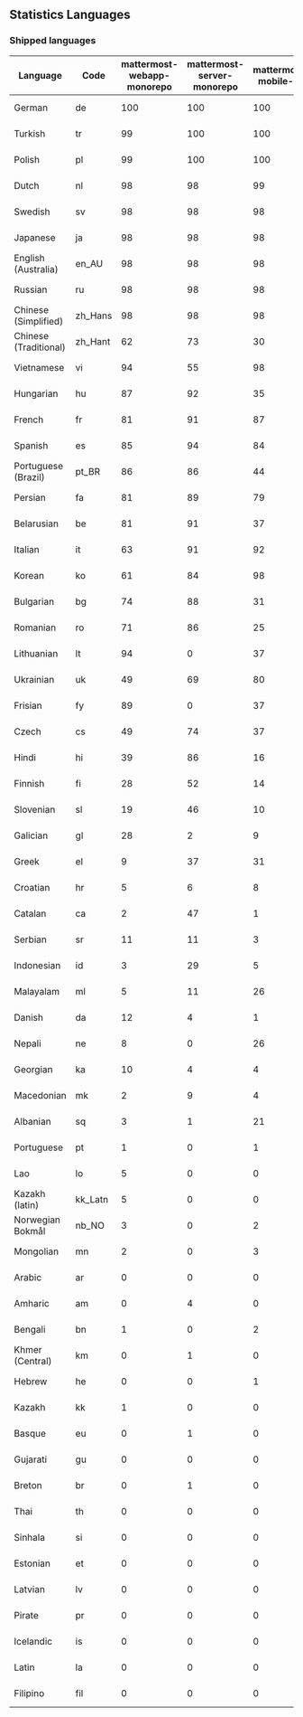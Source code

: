 ## Statistics Languages ##
###  Shipped languages  ###
|Language|Code|mattermost-webapp-monorepo|mattermost-server-monorepo|mattermost-mobile-v2|mattermost-desktop|mattermost-playbooks-webapp|calls-webapp|Total|Last Modified|
|---|---|---|---|---|---|---|---|---|---|
|German|de| 100| 100| 100| 100| 0| 100| 100|2023-10-07T09:52:12.615792Z|
|Turkish|tr| 99| 100| 100| 100| 0| 100| 99|2023-10-07T09:52:13.148026Z|
|Polish|pl| 99| 100| 100| 100| 0| 100| 99|2023-10-07T09:52:13.212741Z|
|Dutch|nl| 98| 98| 99| 100| 0| 100| 99|2023-10-07T09:52:13.199953Z|
|Swedish|sv| 98| 98| 98| 100| 0| 100| 98|2023-10-07T09:52:13.247442Z|
|Japanese|ja| 98| 98| 98| 100| 0| 100| 98|2023-10-07T09:52:13.183032Z|
|English (Australia)|en_AU| 98| 98| 98| 96| 0| 0| 98|2023-10-07T09:52:12.632853Z|
|Russian|ru| 98| 98| 98| 100| 0| 76| 95|2023-10-07T09:52:13.169717Z|
|Chinese (Simplified)|zh_Hans| 98| 98| 98| 100| 0| 100| 94|2023-10-07T09:52:12.565763Z|
|Chinese (Traditional)|zh_Hant| 62| 73| 30| 94| 0| 4| 88|2023-10-07T09:52:12.572820Z|
|Vietnamese|vi| 94| 55| 98| 100| 0| 100| 85|2023-10-07T09:52:13.152868Z|
|Hungarian|hu| 87| 92| 35| 89| 0| 0| 82|2023-10-07T09:52:12.648738Z|
|French|fr| 81| 91| 87| 100| 0| 58| 82|2023-10-07T09:52:12.664998Z|
|Spanish|es| 85| 94| 84| 88| 0| 28| 81|2023-10-07T09:52:13.178337Z|
|Portuguese (Brazil)|pt_BR| 86| 86| 44| 70| 0| 100| 81|2023-10-07T09:52:12.599769Z|
|Persian|fa| 81| 89| 79| 89| 0| 0| 78|2023-10-07T09:52:12.586004Z|
|Belarusian|be| 81| 91| 37| 8| 0| 0| 76|2023-10-07T09:52:12.712785Z|
|Italian|it| 63| 91| 92| 21| 0| 24| 72|2023-10-07T09:52:12.684685Z|
|Korean|ko| 61| 84| 98| 100| 0| 99| 71|2023-10-07T09:52:13.188603Z|
|Bulgarian|bg| 74| 88| 31| 0| 0| 0| 70|2023-10-07T09:52:13.160105Z|
|Romanian|ro| 71| 86| 25| 0| 0| 0| 67|2023-10-07T09:52:13.229289Z|
|Lithuanian|lt| 94| 0| 37| 86| 0| 89| 63|2023-10-07T09:52:12.964351Z|
|Ukrainian|uk| 49| 69| 80| 72| 0| 0| 59|2023-10-07T09:52:12.544851Z|
|Frisian|fy| 89| 0| 37| 0| 0| 0| 57|2023-10-07T09:52:12.825729Z|
|Czech|cs| 49| 74| 37| 86| 0| 100| 53|2023-10-07T09:52:12.750319Z|
|Hindi|hi| 39| 86| 16| 0| 0| 0| 47|2023-10-07T09:52:12.864439Z|
|Finnish|fi| 28| 52| 14| 0| 0| 0| 32|2023-10-07T09:52:12.807567Z|
|Slovenian|sl| 19| 46| 10| 0| 0| 0| 23|2023-10-07T09:52:13.092646Z|
|Galician|gl| 28| 2| 9| 0| 0| 0| 19|2023-10-07T09:52:12.834246Z|
|Greek|el| 9| 37| 31| 0| 0| 0| 18|2023-10-07T09:52:12.776256Z|
|Croatian|hr| 5| 6| 8| 9| 0| 100| 14|2023-10-07T09:52:12.878759Z|
|Catalan|ca| 2| 47| 1| 0| 0| 0| 13|2023-10-07T09:52:12.738307Z|
|Serbian|sr| 11| 11| 3| 86| 0| 0| 12|2023-10-07T09:52:13.120660Z|
|Indonesian|id| 3| 29| 5| 0| 0| 0| 10|2023-10-07T09:52:12.889323Z|
|Malayalam|ml| 5| 11| 26| 0| 0| 0| 9|2023-10-07T09:52:13.008473Z|
|Danish|da| 12| 4| 1| 0| 0| 0| 8|2023-10-07T09:52:12.764338Z|
|Nepali|ne| 8| 0| 26| 0| 0| 0| 7|2023-10-07T09:52:13.061461Z|
|Georgian|ka| 10| 4| 4| 0| 0| 0| 7|2023-10-07T09:52:12.909184Z|
|Macedonian|mk| 2| 9| 4| 26| 0| 0| 5|2023-10-07T09:52:12.983858Z|
|Albanian|sq| 3| 1| 21| 0| 0| 0| 5|2023-10-07T09:52:13.105743Z|
|Portuguese|pt| 1| 0| 1| 86| 0| 0| 3|2023-10-07T09:52:13.078676Z|
|Lao|lo| 5| 0| 0| 0| 0| 0| 3|2023-10-07T09:52:12.951629Z|
|Kazakh (latin)|kk_Latn| 5| 0| 0| 0| 0| 0| 3|2023-10-07T09:52:12.926698Z|
|Norwegian Bokmål|nb_NO| 3| 0| 2| 0| 0| 0| 2|2023-10-07T09:52:13.050049Z|
|Mongolian|mn| 2| 0| 3| 0| 0| 0| 2|2023-10-07T09:52:13.036017Z|
|Arabic|ar| 0| 0| 0| 42| 0| 0| 1|2023-10-07T09:52:13.022954Z|
|Amharic|am| 0| 4| 0| 0| 0| 0| 1|2023-10-07T09:52:12.700296Z|
|Bengali|bn| 1| 0| 2| 0| 0| 0| 1|2023-10-07T09:52:12.722095Z|
|Khmer (Central)|km| 0| 1| 0| 0| 0| 0| 0|2023-10-07T09:52:12.935070Z|
|Hebrew|he| 0| 0| 1| 0| 0| 0| 0|2023-10-07T09:52:12.852931Z|
|Kazakh|kk| 1| 0| 0| 0| 0| 0| 0|2023-10-07T09:52:12.918194Z|
|Basque|eu| 0| 1| 0| 0| 0| 0| 0|2023-10-07T09:52:12.797616Z|
|Gujarati|gu| 0| 0| 0| 0| 0| 0| 0|2023-10-07T09:52:12.843764Z|
|Breton|br| 0| 1| 0| 0| 0| 0| 0|2023-10-07T09:52:12.730806Z|
|Thai|th| 0| 0| 0| 6| 0| 0| 0|2023-10-07T09:52:13.127478Z|
|Sinhala|si| 0| 0| 0| 0| 0| 0| 0|2023-10-07T09:52:13.085542Z|
|Estonian|et| 0| 0| 0| 0| 0| 0| 0|2023-10-07T09:52:12.786903Z|
|Latvian|lv| 0| 0| 0| 0| 0| 0| 0|2023-10-07T09:52:12.972426Z|
|Pirate|pr| 0| 0| 0| 0| 0| 0| 0|2023-10-07T09:52:13.069079Z|
|Icelandic|is| 0| 0| 0| 0| 0| 0| 0|2023-10-07T09:52:12.899819Z|
|Latin|la| 0| 0| 0| 0| 0| 0| 0|2023-10-07T09:52:12.943091Z|
|Filipino|fil| 0| 0| 0| 0| 0| 0| 0|2023-10-07T09:52:12.816766Z|
